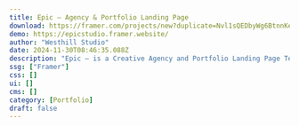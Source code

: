 ```yaml
---
title: Epic — Agency & Portfolio Landing Page
download: https://framer.com/projects/new?duplicate=Nvl1sQEDbyWg6BtnnKey&via=westhill97&duplicateType=siteTemplate
demo: https://epicstudio.framer.website/
author: "Westhill Studio"
date: 2024-11-30T08:46:35.088Z
description: "Epic — is a Creative Agency and Portfolio Landing Page Template designed for showcasing your agency's landing page. Ideal for creative designers, creative agencies, digital agencies, personal portfolios, landing pages and photographers."
ssg: ["Framer"]
css: []
ui: []
cms: []
category: [Portfolio]
draft: false
---
```

